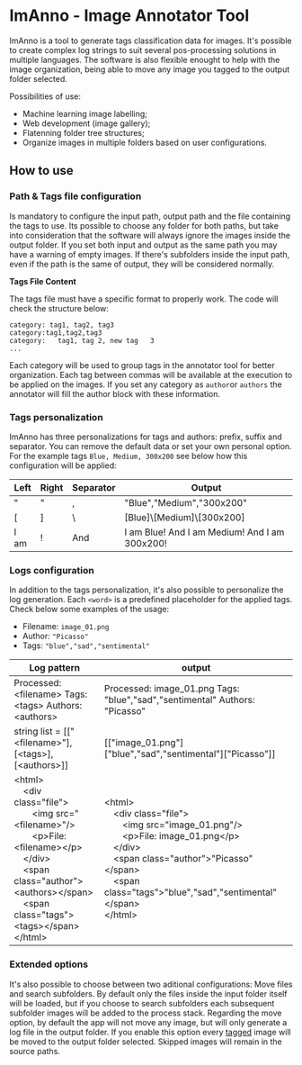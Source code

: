 # ImAnno - Image Annotator Tool
ImAnno is a tool to generate tags classification data for images. It's possible to create complex log strings to suit several pos-processing solutions in multiple languages. The software is also flexible enought to help with the image organization, being able to move any image you tagged to the output folder selected. 

Possibilities of use:

* Machine learning image labelling;
* Web development (image gallery);
* Flatenning folder tree structures;
* Organize images in multiple folders based on user configurations.

## How to use

### Path & Tags file configuration
Is mandatory to configure the input path, output path and the file containing the tags to use. Its possible to choose any folder for both paths, but take into consideration that the software will always ignore the images inside the output folder. If you set both input and output as the same path you may have a warning of empty images. If there's subfolders inside the input path, even if the path is the same of output, they will be considered normally.

**Tags File Content**

The tags file must have a specific format to properly work. The code will check the structure below:
```
category: tag1, tag2, tag3
category:tag1,tag2,tag3
category:   tag1, tag 2, new tag   3
...
```
Each category will be used to group tags in the annotator tool for better organization. Each tag between commas will be available at the execution to be applied on the images. If you set any category as `author`or `authors` the annotator will fill the author block with these information.

### Tags personalization

ImAnno has three personalizations for tags and authors: prefix, suffix and separator. You can remove the default data or set your own personal option. For the example tags `Blue, Medium, 300x200` see below how this configuration will be applied:

|Left|Right|Separator|Output|
|---|---|---|---|
|"|"|,|"Blue","Medium","300x200"|
|[|]|\\ |[Blue]\\[Medium]\\[300x200]|
|I am |!| And |I am Blue! And I am Medium! And I am 300x200!|

### Logs configuration

In addition to the tags personalization, it's also possible to personalize the log generation. Each `<word>` is a predefined placeholder for the applied tags. Check below some examples of the usage:

* Filename: `image_01.png`
* Author: `"Picasso"`
* Tags: `"blue","sad","sentimental"` 

|Log pattern| output |
|---|---|
|Processed: \<filename> Tags: \<tags> Authors: \<authors>|Processed: image_01.png Tags: "blue","sad","sentimental" Authors: "Picasso"|
|string list = [["\<filename>"],[\<tags>],[\<authors>]]|[["image_01.png"]["blue","sad","sentimental"]["Picasso"]]|
|\<html><br>&emsp;\<div class="file"><br>&emsp;&emsp;\<img src="\<filename>"/><br>&emsp;&emsp;\<p>File: \<filename>\</p><br>&emsp;\</div><br>&emsp;\<span class="author">\<authors>\</span><br>&emsp;\<span class="tags">\<tags>\</span><br>\</html>|\<html><br>&emsp;\<div class="file"><br>&emsp;&emsp;\<img src="image_01.png"/><br>&emsp;&emsp;\<p>File: image_01.png\</p><br>&emsp;\</div><br>&emsp;\<span class="author">"Picasso"\</span><br>&emsp;\<span class="tags">"blue","sad","sentimental"\</span><br>\</html>|

### Extended options
It's also possible to choose between two aditional configurations: Move files and search subfolders. By default only the files inside the input folder itself will be loaded, but if you choose to search subfolders each subsequent subfolder images will be added to the process stack. Regarding the move option, by default the app will not move any image, but will only generate a log file in the output folder. If you enable this option every <u>tagged</u> image will be moved to the output folder selected. Skipped images will remain in the source paths.